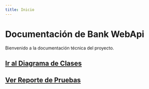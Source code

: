```yaml
---
title: Inicio
---
```


# Documentación de Bank WebApi

Bienvenido a la documentación técnica del proyecto.

## [Ir al Diagrama de Clases](disenio.md)

## [Ver Reporte de Pruebas](Cobertura/SummaryGithub.md)
